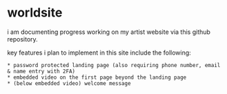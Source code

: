 # worldsite

i am documenting progress working on my artist website via this github repository. 

key features i plan to implement in this site include the following: 

    * password protected landing page (also requiring phone number, email & name entry with 2FA) 
    * embedded video on the first page beyond the landing page
    * (below embedded video) welcome message 
      
